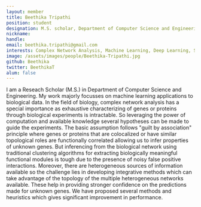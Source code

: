 ```yaml
---
layout: member
title: Beethika Tripathi
position: student
designation: M.S. scholar, Department of Computer Science and Engineering
nickname: 
handle: 
email: beethika.tripathi@gmail.com
interests: Complex Network Analysis, Machine Learning, Deep Learning, Systems Biology 
image: /assets/images/people/Beethika-Tripathi.jpg
github: Beethika
twitter: BeethikaT
alum: false
---
```


I am a Reseach Scholar (M.S.) in Department of Computer Science and Engineering. My work majorly focusses on machine learning applications to biological data. In the field of biology, complex network analysis has a special importance as exhaustive characterizing of genes or proteins through biological experiments is intractable. So leveraging the power of computation and available knowledge several hypotheses can be made to guide the experiments. The basic assumption follows "guilt by association" principle where genes or proteins that are colocalized or have similar topological roles are functionally correlated allowing us to infer properties of unknown genes. But inferencing from the biological network using traditional clustering algorithms for extracting biologically meaningful functional modules is tough due to the presence of noisy false positive interactions. Moreover, there are heterogeneous sources of information available so the challenge lies in developing integrative methods which can take advantage of the topology of the multiple heterogeneous networks available. These help in providing stronger confidence on the predictions made for unknown genes. We have proposed several methods and heuristics which gives significant improvement in performance. 

